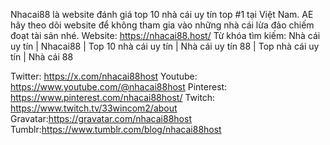 Nhacai88 là website đánh giá top 10 nhà cái uy tín top #1 tại Việt Nam. AE hãy theo dõi website để không tham gia vào những nhà cái lừa đảo chiếm đoạt tài sản nhé.
Website: https://nhacai88.host/
Từ khóa tìm kiếm: Nhà cái uy tín | Nhacai88 | Top 10 nhà cái uy tín | Nhà cái uy tín 88 | Top nhà cái uy tín | Nhà cái 88

Twitter: https://x.com/nhacai88host
Youtube: https://www.youtube.com/@nhacai88host
Pinterest: https://www.pinterest.com/nhacai88host/
Twitch: https://www.twitch.tv/33wincom2/about
Gravatar:https://gravatar.com/nhacai88host
Tumblr:https://www.tumblr.com/blog/nhacai88host




